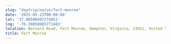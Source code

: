 ```yaml
---
slug: "daytrip/na/us/fort-monroe"
date: '2025-05-23T00:00:00'
lat: '37.00500497274851'
lng: '-76.30850085771482'
location: Bernard Road, Fort Monroe, Hampton, Virginia, 23651, United States
title: Fort Monroe
---
```




